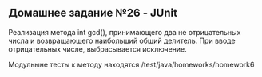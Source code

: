## Домашнее задание №26 - JUnit

Реализация метода int gcd(), принимающего два не отрицательных числа и возвращающего наибольший общий делитель.
При вводе отрицательных числе, выбрасывается исключение.

Модульыне тесты к методу находятся /test/java/homeworks/homework6